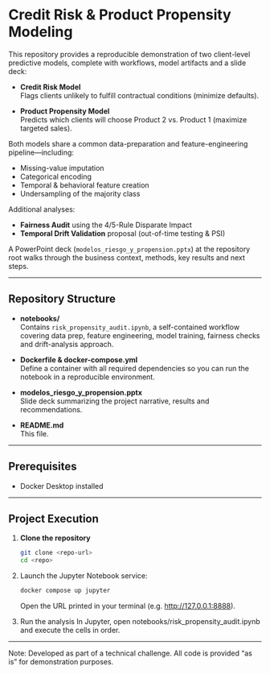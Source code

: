 # Credit Risk & Product Propensity Modeling

This repository provides a reproducible demonstration of two client-level predictive models, complete with workflows, model artifacts and a slide deck:

- **Credit Risk Model**  
  Flags clients unlikely to fulfill contractual conditions (minimize defaults).

- **Product Propensity Model**  
  Predicts which clients will choose Product 2 vs. Product 1 (maximize targeted sales).

Both models share a common data-preparation and feature-engineering pipeline—including:
- Missing-value imputation  
- Categorical encoding  
- Temporal & behavioral feature creation  
- Undersampling of the majority class  

Additional analyses:
- **Fairness Audit** using the 4/5-Rule Disparate Impact  
- **Temporal Drift Validation** proposal (out-of-time testing & PSI)

A PowerPoint deck (`modelos_riesgo_y_propension.pptx`) at the repository root walks through the business context, methods, key results and next steps.

---

## Repository Structure

- **notebooks/**  
  Contains `risk_propensity_audit.ipynb`, a self-contained workflow covering data prep, feature engineering, model training, fairness checks and drift-analysis approach.

- **Dockerfile & docker-compose.yml**  
  Define a container with all required dependencies so you can run the notebook in a reproducible environment.

- **modelos_riesgo_y_propension.pptx**  
  Slide deck summarizing the project narrative, results and recommendations.

- **README.md**  
  This file.

---

## Prerequisites

- Docker Desktop installed

---

## Project Execution

1. **Clone the repository**  
   ```bash
   git clone <repo-url>
   cd <repo>


2. Launch the Jupyter Notebook service:

    ```sh
    docker compose up jupyter
    ```

    Open the URL printed in your terminal (e.g. http://127.0.0.1:8888).

3. Run the analysis
In Jupyter, open notebooks/risk_propensity_audit.ipynb and execute the cells in order.
---

Note: Developed as part of a technical challenge. All code is provided “as is” for demonstration purposes.


